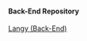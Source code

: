 #### Back-End Repository
[Langy (Back-End)](https://github.com/grahamflas/langy-backend/tree/master)
